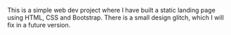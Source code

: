 This is a simple web dev project where I have built a static landing page using HTML, CSS and Bootstrap. There is a small design glitch, which I will fix in a future version.
